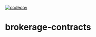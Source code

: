 [![codecov](https://codecov.io/gh/dinaricrypto/brokerage-contracts/branch/main/graph/badge.svg?token=6GFOt4AsfI)](https://codecov.io/gh/dinaricrypto/brokerage-contracts)

# brokerage-contracts
